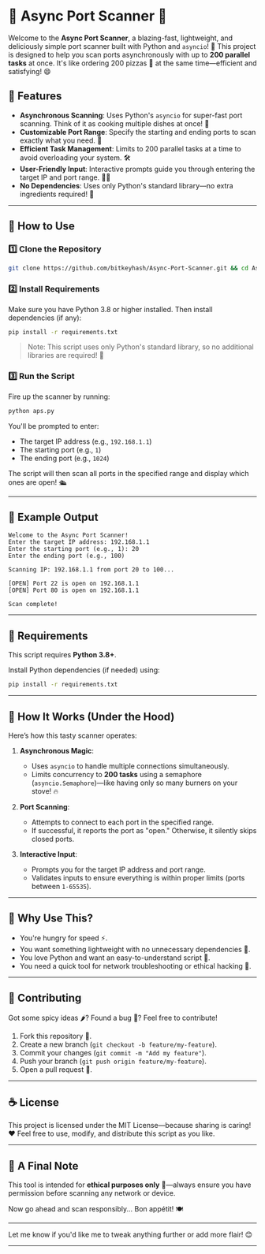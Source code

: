 
# 🍜 Async Port Scanner 🍜

Welcome to the **Async Port Scanner**, a blazing-fast, lightweight, and deliciously simple port scanner built with Python and `asyncio`! 🚀 This project is designed to help you scan ports asynchronously with up to **200 parallel tasks** at once. It's like ordering 200 pizzas 🍕 at the same time—efficient and satisfying! 😄


## 🥡 Features

- **Asynchronous Scanning**: Uses Python's `asyncio` for super-fast port scanning. Think of it as cooking multiple dishes at once! 🍳
- **Customizable Port Range**: Specify the starting and ending ports to scan exactly what you need. 🎯
- **Efficient Task Management**: Limits to 200 parallel tasks at a time to avoid overloading your system. 🛠️
- **User-Friendly Input**: Interactive prompts guide you through entering the target IP and port range. 🧑‍🍳
- **No Dependencies**: Uses only Python's standard library—no extra ingredients required! 🥕

---

## 🥖 How to Use

### 1️⃣ Clone the Repository

```bash
git clone https://github.com/bitkeyhash/Async-Port-Scanner.git && cd Async-Port-Scanner
```

### 2️⃣ Install Requirements

Make sure you have Python 3.8 or higher installed. Then install dependencies (if any):

```bash
pip install -r requirements.txt
```

> Note: This script uses only Python's standard library, so no additional libraries are required! 🎉

### 3️⃣ Run the Script

Fire up the scanner by running:

```bash
python aps.py
```

You'll be prompted to enter:
- The target IP address (e.g., `192.168.1.1`)
- The starting port (e.g., `1`)
- The ending port (e.g., `1024`)

The script will then scan all ports in the specified range and display which ones are open! 🛳️

---

## 🥗 Example Output

```plaintext
Welcome to the Async Port Scanner!
Enter the target IP address: 192.168.1.1
Enter the starting port (e.g., 1): 20
Enter the ending port (e.g., 100)

Scanning IP: 192.168.1.1 from port 20 to 100...

[OPEN] Port 22 is open on 192.168.1.1
[OPEN] Port 80 is open on 192.168.1.1

Scan complete!
```

---

## 🌮 Requirements

This script requires **Python 3.8+**.

Install Python dependencies (if needed) using:

```bash
pip install -r requirements.txt
```

---

## 🍩 How It Works (Under the Hood)

Here’s how this tasty scanner operates:

1. **Asynchronous Magic**:
   - Uses `asyncio` to handle multiple connections simultaneously.
   - Limits concurrency to **200 tasks** using a semaphore (`asyncio.Semaphore`)—like having only so many burners on your stove! 🔥

2. **Port Scanning**:
   - Attempts to connect to each port in the specified range.
   - If successful, it reports the port as "open." Otherwise, it silently skips closed ports.

3. **Interactive Input**:
   - Prompts you for the target IP address and port range.
   - Validates inputs to ensure everything is within proper limits (ports between `1-65535`).

---

## 🧁 Why Use This?

- You're hungry for speed ⚡.
- You want something lightweight with no unnecessary dependencies 🥗.
- You love Python and want an easy-to-understand script 🐍.
- You need a quick tool for network troubleshooting or ethical hacking 🍕.

---

## 🍔 Contributing

Got some spicy ideas 🌶️? Found a bug 🐞? Feel free to contribute!

1. Fork this repository 🍴.
2. Create a new branch (`git checkout -b feature/my-feature`).
3. Commit your changes (`git commit -m "Add my feature"`).
4. Push your branch (`git push origin feature/my-feature`).
5. Open a pull request 🚀.

---

## ☕ License

This project is licensed under the MIT License—because sharing is caring! ❤️ Feel free to use, modify, and distribute this script as you like.

---

## 🍣 A Final Note

This tool is intended for **ethical purposes only** 🙏—always ensure you have permission before scanning any network or device.

Now go ahead and scan responsibly... Bon appétit! 🍽️

---

Let me know if you'd like me to tweak anything further or add more flair! 😊

---
